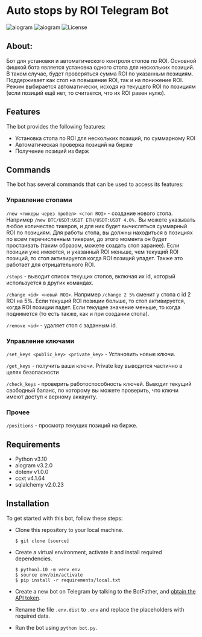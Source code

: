 # Auto stops by ROI Telegram Bot

![aiogram](https://img.shields.io/badge/python-v3.10-blue.svg?logo=python&logoColor=yellow) ![aiogram](https://img.shields.io/badge/aiogram-v3-blue.svg?logo=telegram) ![License](https://img.shields.io/badge/license-MIT-blue.svg)

## About:
Бот для установки и автоматического контроля стопов по ROI. Основной фишкой бота является установка одного стопа для
нескольких позиций. В таком случае, будет проверяться сумма ROI по указанным позициям. Поддерживает как стоп на 
повышение ROI, так и на понижение ROI. Режим выбирается автоматически, исходя из текущего ROI по позициям 
(если позиций ещё нет, то считается, что их ROI равен нулю). 

## Features

The bot provides the following features:

- Установка стопа по ROI для нескольких позиций, по суммарному ROI
- Автоматическая проверка позиций на бирже
- Получение позиций из бирж

## Commands

The bot has several commands that can be used to access its features:


### Управление стопами 

`/new <тикеры через пробел> <стоп ROI>` - создание нового стопа. Например `/new BTC/USDT:USDT ETH/USDT:USDT 4.0%.`
 Вы можете указывать любое количество тикеров, и для них будет вычисляться суммарный ROI по позициям.
 Для работы стопа, вы должны находиться в позициях по всем перечисленным тикерам, до этого момента он будет простаивать 
 (таким образом, можете создать стоп заранее). Если позиции уже имеются, и указанный ROI меньше, чем текущий ROI позиций, то стоп активируется когда ROI позиций упадет. Также это работает для отрицательного ROI.

`/stops` - выводит список текущих стопов, включая их id, который используется в других командах.

 `/change <id> <новый ROI>`. Например  `/change 2 5%` сменит у стопа с id 2 ROI на 5%. Если текущий ROI позиции 
 больше, то стоп активируется, когда ROI позиции падет. Если текущее значение меньше, то когда поднимется
 (то есть также, как и при создании стопа). 

 `/remove <id>` - удаляет стоп с заданным id.

### Управление ключами 

 `/set_keys <public_key> <private_key>` - Установить новые ключи. 

 `/get_keys` - получить ваши ключи. Private key выводится частично в целях безопасности

 `/check_keys` - проверить работоспособность ключей. Выводит текущий свободный баланс, по которому вы можете проверить, 
 что ключи имеют доступ к верному аккаунту.

### Прочее 

 `/positions` - просмотр текущих позиций на бирже.

## Requirements

- Python v3.10
- aiogram v3.2.0
- dotenv v1.0.0
- ccxt v4.1.64
- sqlalchemy v2.0.23

## Installation

To get started with this bot, follow these steps:

- Clone this repository to your local machine.

    ```
    $ git clone [source]
    ```

- Create a virtual environment, activate it and install required dependencies.

    ```
    $ python3.10 -m venv env
    $ source env/bin/activate
    $ pip install -r requirements/local.txt
    ```

- Create a new bot on Telegram by talking to the BotFather, and [obtain the API token](https://www.siteguarding.com/en/how-to-get-telegram-bot-api-token).

- Rename the file `.env.dist` to `.env` and replace the placeholders with required data.

- Run the bot using `python bot.py`.

